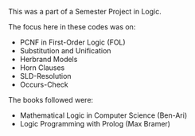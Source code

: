 This was a part of a Semester Project in Logic.  
  
The focus here in these codes was on:
* PCNF in First-Order Logic (FOL)
* Substitution and Unification
* Herbrand Models
* Horn Clauses
* SLD-Resolution
* Occurs-Check  

The books followed were:
* Mathematical Logic in Computer Science (Ben-Ari)
* Logic Programming with Prolog (Max Bramer)
